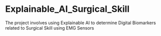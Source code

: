 # Explainable_AI_Surgical_Skill
The project involves using Explainable AI to determine Digital Biomarkers related to Surgical Skill using EMG Sensors
